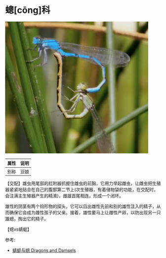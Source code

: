 # 蟌[cōng]科

![](01.png)

|属性|说明|
| ---- | ---- |
| 别称| 豆娘|

【交配】雄虫用尾部的肛附器抓握住雌虫的前胸，它用力举起雌虫，让雌虫把生殖器紧紧地贴合在自己的腹部第二节上(次生殖器，有着储物袋的功能，在交配时，会注满主生殖器产生的精液)，雌雄首尾相连，形成一个闭环。

雄性的阴茎有两个钩形物的探头，它可以舀出雌性先前和别的雄性注入的精子，从而确保它会成为雌性孩子的父亲。接着，雄性要马上让雌性产卵，以防出现另一只雄蟌，掏出它的精子。

【蟌vs蜻蜓】

参考:
- [蜻蜓与蟌 Dragons and Damsels](https://www.bilibili.com/video/BV15p4y1s7DE/?spm_id_from=333.337.search-card.all.click&vd_source=741bff59809f9e15c309ef97c7d7c960)
